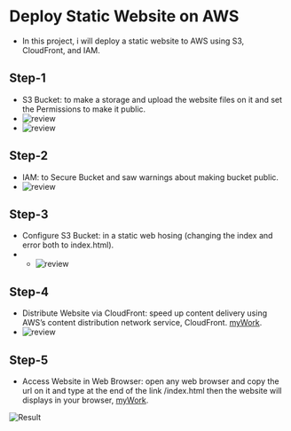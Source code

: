 # Deploy Static Website on AWS
* In this project, i will deploy a static website to AWS using S3, CloudFront, and IAM.

## Step-1
  * S3 Bucket: to make a storage and upload the website files on it and set the Permissions to make it public.
  * ![review](https://github.com/s403o/project1-aws/blob/master/The%20S3%20bucket%20is%20created..png)
  * ![review](https://github.com/s403o/project1-aws/blob/master/all%20the%20website%20les%20uploaded.png)
## Step-2 
  * IAM: to Secure Bucket and saw warnings about making bucket public.
  * ![review](https://github.com/s403o/project1-aws/blob/master/%20IAM%20bucket%20policy.png)
## Step-3 
  * Configure S3 Bucket: in a static web hosing (changing the index and error both to index.html).
  * * ![review](https://github.com/s403o/project1-aws/blob/master/%20S3%20bucket%20is%20congured%20to%20support%20static%20website%20hosting..png)
## Step-4 
  * Distribute Website via CloudFront: speed up content delivery using AWS’s content distribution network service, CloudFront. [myWork](www.d2349cov2ak85p.cloudfront.net/index.html).
  * ![review](https://github.com/s403o/project1-aws/blob/master/Website%20Distribution.png)
## Step-5 
  * Access Website in Web Browser: open any web browser and copy the url on it and type at the end of the link /index.html then the website will displays in your browser, [myWork](https://semo-web.s3.amazonaws.com/index.html).

![Result](https://github.com/s403o/project1-aws/blob/master/web.png)
